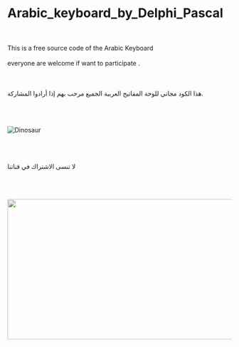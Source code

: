 # Arabic_keyboard_by_Delphi_Pascal<BR><BR>
This is a free source code of the Arabic Keyboard<BR><BR>
everyone are welcome if want to participate .<BR><BR>
<BR><BR>هذا الكود مجاني للوحة المفاتيح العربية
الجميع مرحب بهم إذا أرادوا المشاركة.<BR><BR><BR><BR>

<img src="https://iili.io/HhBef6l.png" alt="Dinosaur" />
<BR><BR><BR><BR>
 
  لا تنسى الاشتراك في قناتنا
  <BR><BR><BR><BR>
  
 <p><a href="https://youtu.be/oVygv66I1Lc"><img src="https://iili.io/HhB4raj.png" style="width:560px;height:315px;"></a></p>


<BR><BR><BR><BR><BR><BR>

